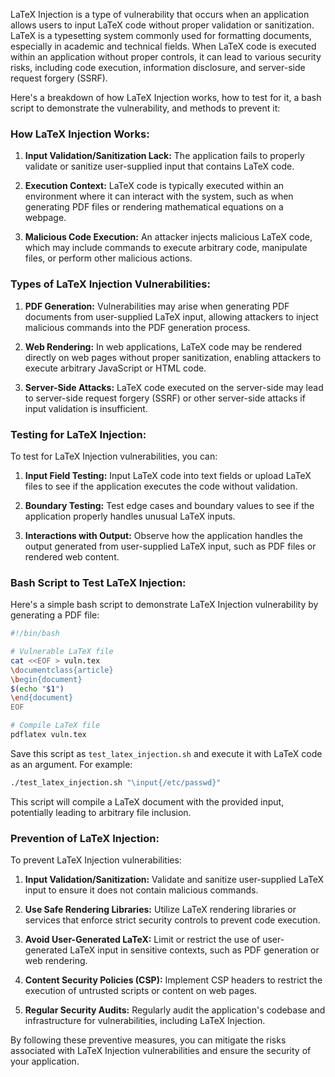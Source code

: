 LaTeX Injection is a type of vulnerability that occurs when an application allows users to input LaTeX code without proper validation or sanitization. LaTeX is a typesetting system commonly used for formatting documents, especially in academic and technical fields. When LaTeX code is executed within an application without proper controls, it can lead to various security risks, including code execution, information disclosure, and server-side request forgery (SSRF).

Here's a breakdown of how LaTeX Injection works, how to test for it, a bash script to demonstrate the vulnerability, and methods to prevent it:

### How LaTeX Injection Works:

1. **Input Validation/Sanitization Lack:** The application fails to properly validate or sanitize user-supplied input that contains LaTeX code.
  
2. **Execution Context:** LaTeX code is typically executed within an environment where it can interact with the system, such as when generating PDF files or rendering mathematical equations on a webpage.
  
3. **Malicious Code Execution:** An attacker injects malicious LaTeX code, which may include commands to execute arbitrary code, manipulate files, or perform other malicious actions.

### Types of LaTeX Injection Vulnerabilities:

1. **PDF Generation:** Vulnerabilities may arise when generating PDF documents from user-supplied LaTeX input, allowing attackers to inject malicious commands into the PDF generation process.
  
2. **Web Rendering:** In web applications, LaTeX code may be rendered directly on web pages without proper sanitization, enabling attackers to execute arbitrary JavaScript or HTML code.
  
3. **Server-Side Attacks:** LaTeX code executed on the server-side may lead to server-side request forgery (SSRF) or other server-side attacks if input validation is insufficient.

### Testing for LaTeX Injection:

To test for LaTeX Injection vulnerabilities, you can:

1. **Input Field Testing:** Input LaTeX code into text fields or upload LaTeX files to see if the application executes the code without validation.
  
2. **Boundary Testing:** Test edge cases and boundary values to see if the application properly handles unusual LaTeX inputs.
  
3. **Interactions with Output:** Observe how the application handles the output generated from user-supplied LaTeX input, such as PDF files or rendered web content.

### Bash Script to Test LaTeX Injection:

Here's a simple bash script to demonstrate LaTeX Injection vulnerability by generating a PDF file:

```bash
#!/bin/bash

# Vulnerable LaTeX file
cat <<EOF > vuln.tex
\documentclass{article}
\begin{document}
$(echo "$1")
\end{document}
EOF

# Compile LaTeX file
pdflatex vuln.tex
```

Save this script as `test_latex_injection.sh` and execute it with LaTeX code as an argument. For example:

```bash
./test_latex_injection.sh "\input{/etc/passwd}"
```

This script will compile a LaTeX document with the provided input, potentially leading to arbitrary file inclusion.

### Prevention of LaTeX Injection:

To prevent LaTeX Injection vulnerabilities:

1. **Input Validation/Sanitization:** Validate and sanitize user-supplied LaTeX input to ensure it does not contain malicious commands.
  
2. **Use Safe Rendering Libraries:** Utilize LaTeX rendering libraries or services that enforce strict security controls to prevent code execution.
  
3. **Avoid User-Generated LaTeX:** Limit or restrict the use of user-generated LaTeX input in sensitive contexts, such as PDF generation or web rendering.
  
4. **Content Security Policies (CSP):** Implement CSP headers to restrict the execution of untrusted scripts or content on web pages.
  
5. **Regular Security Audits:** Regularly audit the application's codebase and infrastructure for vulnerabilities, including LaTeX Injection.

By following these preventive measures, you can mitigate the risks associated with LaTeX Injection vulnerabilities and ensure the security of your application.
